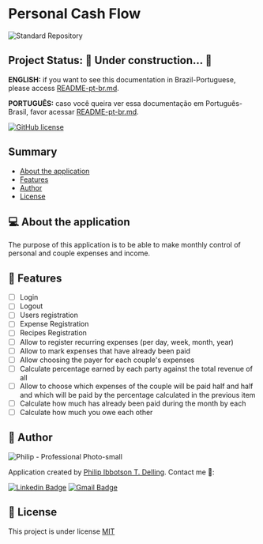 # Personal Cash Flow

![Standard Repository](https://repository-images.githubusercontent.com/332830664/4a493700-5f1b-11eb-90a6-a1d7e00262fa)

## **Project Status:** 🔧 Under construction... 🔨
<!-- ## **Project Status:** ✅ Finished ✅ -->

**ENGLISH:** if you want to see this documentation in Brazil-Portuguese, please access [README-pt-br.md](README-pt-br.md).

**PORTUGUÊS:** caso você queira ver essa documentação em Português-Brasil, favor acessar [README-pt-br.md](README-pt-br.md).

[![GitHub license](https://img.shields.io/github/license/PhilipAngular/mfa-personal-cash-flow?color=96C40F)](LICENSE)

## Summary

- [About the application](#-about-the-application)
- [Features](#-features)
    <!-- - [Application Demo](#-application-demo)
    - [Technologies chosen](#-technologies-chosen)
    - [Prerequisites](#-prerequisites)
        - [Installations](#-installations)
        - [Configurations](#-configurations)
    - [Launch application](#-launch-application)
    - [Run tests](#-run-tests)
    - [Final Remarks](#-final-remarks)
    - [Contributions](#-contributions)
        - [Core Team](#-core-team)
        - [All Contributors](#-all-contributors) -->
- [Author](#-author)
- [License](#-license)

## 💻 About the application

The purpose of this application is to be able to make monthly control of personal and couple expenses and income.

## 🎯 Features

- [ ] Login
- [ ] Logout
- [ ] Users registration
- [ ] Expense Registration
- [ ] Recipes Registration
- [ ] Allow to register recurring expenses (per day, week, month, year)
- [ ] Allow to mark expenses that have already been paid
- [ ] Allow choosing the payer for each couple's expenses
- [ ] Calculate percentage earned by each party against the total revenue of all
- [ ] Allow to choose which expenses of the couple will be paid half and half and which will be paid by the percentage calculated in the previous item
- [ ] Calculate how much has already been paid during the month by each
- [ ] Calculate how much you owe each other

<!-- ## 🎮 Application Demo

Hosted app url. -->

<!-- ## 🛠 Technologies chosen

- [Expo](https://expo.io/)
- [Node.js](https://nodejs.org/en/)
- [React](https://pt-br.reactjs.org/)
- [React Native](https://reactnative.dev/)
- [TypeScript](https://www.typescriptlang.org/) -->

<!-- ## 📝 Prerequisites

In this section I will explain what is necessary to install and configure in order to upload the application and/or run the tests. -->

<!-- ### 💿 Installations

- A
- B
- C -->

<!-- ### 🔧 Configurations -->

<!-- #### VSCode

1. A
1. B
1. C -->

<!-- #### Other technology

1. A
1. B
1. C -->

<!-- ## ▶️ Launch application

1. A
1. B
1. C -->

<!-- ## 🔍 Run tests

1. A
1. B
1. C -->

<!-- ## 📜 Final Remarks

Brief description at the end of the project. -->

<!-- ## 👪 Contributions

I am very grateful to all people who helped in this project, and for this reason this section serves to introduce these users so well intentioned. Thank you so much!

**NOTE:** If you are interested in being a CONTRIBUTOR, then please read this [step by step](CONTRIBUTING.md). -->

<!-- ### 🔦 Core Team -->

<!-- prettier-ignore-start -->
<!-- markdownlint-disable -->
<!-- <table>
  <tr>
    <td align="center"><a href="MAIN_CONTRIBUTOR_SITE_URL"><img src="CONTRIBUTOR_AVATAR_GITHUB_URL" width="100px;" alt=""/><br /><sub><b>Persons name</b></sub></a><br /><sub>Title Any</sub></td>
    <td align="center"><a href="https://www.linkedin.com/in/philip-delling/"><img src="https://avatars.githubusercontent.com/u/16709062?v=4" width="100px;" alt=""/><br /><sub><b>Philip I. T. Delling</b></sub></a><br /><sub>creator</sub></td>
  </tr> -->
  <!-- <tr>
    <td align="center"><a href="https://github.com/RobertBroersma"><img src="https://avatars0.githubusercontent.com/u/4519828?v=4" width="100px;" alt=""/><br /><sub><b>Robert</b></sub></a><br /><sub>maintainer</sub></td>
    <td align="center"><a href="https://github.com/dthyresson"><img src="https://avatars2.githubusercontent.com/u/1051633?v=4" width="100px;" alt=""/><br /><sub><b>David Thyresson</b></sub></a><br /><sub>maintainer, community</sub></td>
    <td align="center"><a href="https://edamame.studio/"><img src="https://avatars0.githubusercontent.com/u/1521877?v=4" width="100px;" alt=""/><br /><sub><b>Daniel Choudhury</b></sub></a><br /><sub>maintainer, community</sub></td>
    <td align="center"><a href="http://tlundberg.com/"><img src="https://avatars1.githubusercontent.com/u/30793?v=4" width="100px;" alt=""/><br /><sub><b>Tobbe Lundberg</b></sub></a><br /><sub>maintainer</sub></td>
    <td align="center"><a href="https://github.com/aldonline"><img src="https://avatars2.githubusercontent.com/u/154884?v=4" width="100px;" alt=""/><br /><sub><b>Aldo Bucchi</b></sub></a><br /><sub>maintainer</sub></td>
</tr>
<tr>
    <td align="center"><a href="https://github.com/ajcwebdev"><img src="https://avatars0.githubusercontent.com/u/12433465?v=4" width="100px;" alt=""/><br /><sub><b>Anthony Campolo</b></sub></a><br /><sub>advocate</sub></td>
    <td align="center"><a href="https://github.com/clairefro"><img src="https://avatars1.githubusercontent.com/u/9841162?v=4" width="100px;" alt=""/><br /><sub><b>Claire Froelich</b></sub></a><br /><sub>maintainer</sub></td>
</tr> -->
<!-- </table> -->
<!-- markdownlint-restore -->
<!-- prettier-ignore-end -->

<!-- ### 🌟 All Contributors

To see all contributors to this project, please [click here](CONTRIBUTORS.md). -->

## 👤 Author

![Philip - Professional Photo-small](https://user-images.githubusercontent.com/16709062/105726472-e3228700-5f08-11eb-8449-42683562439b.jpg)

Application created by [Philip Ibbotson T. Delling](https://github.com/PhilipAngular). Contact me 👋:

[![Linkedin Badge](https://img.shields.io/badge/-Philip&nbsp;Ibbotson&nbsp;T.&nbsp;Delling-blue?style=flat&logo=Linkedin&logoColor=white&link=https://www.linkedin.com/in/philip-delling/)](https://www.linkedin.com/in/philip-delling/)
[![Gmail Badge](https://img.shields.io/badge/-philip.i.t.delling@gmail.com-c14438?style=flat&logo=Gmail&logoColor=white&link=mailto:philip.i.t.delling@gmail.com)](mailto:philip.i.t.delling@gmail.com)

## 🌠 License

This project is under license [MIT](LICENSE)
